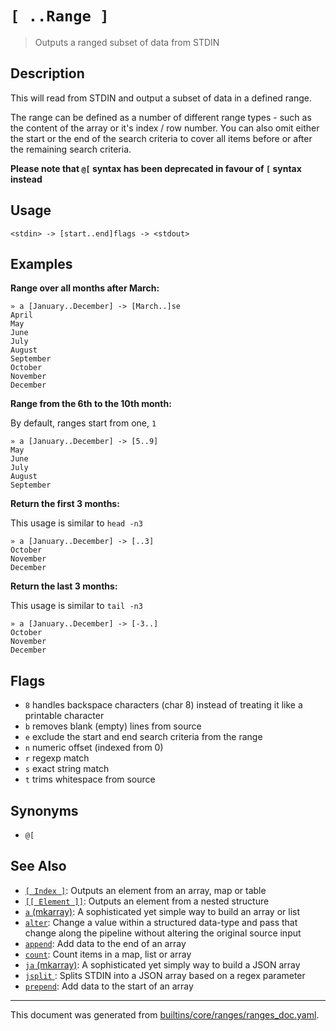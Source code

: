 # `[ ..Range ]`

> Outputs a ranged subset of data from STDIN

## Description

This will read from STDIN and output a subset of data in a defined range.

The range can be defined as a number of different range types - such as the
content of the array or it's index / row number. You can also omit either
the start or the end of the search criteria to cover all items before or
after the remaining search criteria.

**Please note that `@[` syntax has been deprecated in favour of `[` syntax
instead**

## Usage

```
<stdin> -> [start..end]flags -> <stdout>
```

## Examples

**Range over all months after March:**

```
» a [January..December] -> [March..]se
April
May
June
July
August
September
October
November
December
```

**Range from the 6th to the 10th month:**

By default, ranges start from one, `1`

```
» a [January..December] -> [5..9]
May
June
July
August
September
```

**Return the first 3 months:**

This usage is similar to `head -n3`

```
» a [January..December] -> [..3]
October
November
December
```

**Return the last 3 months:**

This usage is similar to `tail -n3`

```
» a [January..December] -> [-3..]
October
November
December
```

## Flags

* `8`
    handles backspace characters (char 8) instead of treating it like a printable character
* `b`
    removes blank (empty) lines from source
* `e`
    exclude the start and end search criteria from the range
* `n`
    numeric offset (indexed from 0)
* `r`
    regexp match
* `s`
    exact string match
* `t`
    trims whitespace from source

## Synonyms

* `@[`


## See Also

* [`[ Index ]`](../parser/item-index.md):
  Outputs an element from an array, map or table
* [`[[ Element ]]`](../parser/element.md):
  Outputs an element from a nested structure
* [`a` (mkarray)](../commands/a.md):
  A sophisticated yet simple way to build an array or list
* [`alter`](../commands/alter.md):
  Change a value within a structured data-type and pass that change along the pipeline without altering the original source input
* [`append`](../commands/append.md):
  Add data to the end of an array
* [`count`](../commands/count.md):
  Count items in a map, list or array
* [`ja` (mkarray)](../commands/ja.md):
  A sophisticated yet simply way to build a JSON array
* [`jsplit` ](../commands/jsplit.md):
  Splits STDIN into a JSON array based on a regex parameter
* [`prepend`](../commands/prepend.md):
  Add data to the start of an array

<hr/>

This document was generated from [builtins/core/ranges/ranges_doc.yaml](https://github.com/lmorg/murex/blob/master/builtins/core/ranges/ranges_doc.yaml).